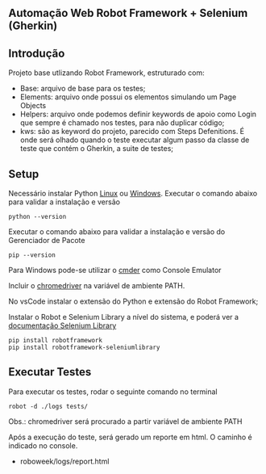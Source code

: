 ## Automação Web Robot Framework + Selenium (Gherkin)

## Introdução 

Projeto base utlizando Robot Framework, estruturado com:
 - Base: arquivo de base para os testes;
 - Elements: arquivo onde possui os elementos simulando um Page Objects
 - Helpers: arquivo onde podemos definir keywords de apoio como Login que sempre é chamado nos testes, para não duplicar código;
 - kws: são as keyword do projeto, parecido com Steps Defenitions. É onde será olhado quando o teste executar algum passo da classe de teste que contém o Gherkin, a suite de testes;
 
 ## Setup
 
Necessário instalar Python [Linux](https://www.python.org/downloads/) ou [Windows](https://python.org.br/instalacao-windows/).
Executar o comando abaixo para validar a instalação e versão
```shell script
python --version
``` 
 
 Executar o comando abaixo para validar a instalação e versão do Gerenciador de Pacote
```shell script
pip --version
``` 

Para Windows pode-se utilizar o [cmder](https://cmder.net/) como Console Emulator

Incluir o [chromedriver](https://chromedriver.chromium.org/downloads) na variável de ambiente PATH.

No vsCode instalar o extensão do Python e extensão do Robot Framework;

Instalar o Robot e Selenium Library a nível do sistema, e poderá ver a [documentação Selenium Library](https://robotframework.org/SeleniumLibrary/)
```shell script
pip install robotframework
pip install robotframework-seleniumlibrary
``` 

## Executar Testes

Para executar os testes, rodar o seguinte comando no terminal
```shell script
robot -d ./logs tests/
```  
 Obs.: chromedriver será procurado a partir variável de ambiente PATH

Após a execução do teste, será gerado um reporte em html. O caminho é indicado no console.
 - roboweek/logs/report.html
